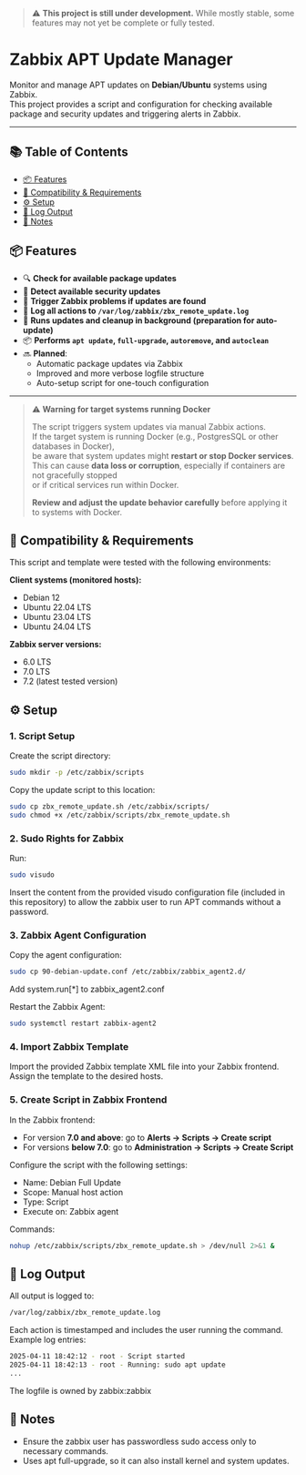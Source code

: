 > ⚠️ **This project is still under development.**
> While mostly stable, some features may not yet be complete or fully tested.

# Zabbix APT Update Manager

Monitor and manage APT updates on **Debian/Ubuntu** systems using Zabbix.  
This project provides a script and configuration for checking available package and security updates and triggering alerts in Zabbix.

---

## 📚 Table of Contents

- [📦 Features](#-features)
- [🧩 Compatibility & Requirements](#-compatibility--requirements)
- [⚙️ Setup](#-setup)
- [📂 Log Output](#-log-output)
- [📌 Notes](#-notes)

## 📦 Features

- 🔍 **Check for available package updates**
- 🔐 **Detect available security updates**
- 🚨 **Trigger Zabbix problems if updates are found**
- 📄 **Log all actions to `/var/log/zabbix/zbx_remote_update.log`**
- 🧪 **Runs updates and cleanup in background (preparation for auto-update)**
- 📦 **Performs `apt update`, `full-upgrade`, `autoremove`, and `autoclean`**
- 🔜 **Planned**:
  - Automatic package updates via Zabbix
  - Improved and more verbose logfile structure
  - Auto-setup script for one-touch configuration

---
> ⚠️ **Warning for target systems running Docker**
>
> The script triggers system updates via manual Zabbix actions.  
> If the target system is running Docker (e.g., PostgresSQL or other databases in Docker),  
> be aware that system updates might **restart or stop Docker services**.  
> This can cause **data loss or corruption**, especially if containers are not gracefully stopped  
> or if critical services run within Docker.  
>
> **Review and adjust the update behavior carefully** before applying it to systems with Docker.

## 🧩 Compatibility & Requirements

This script and template were tested with the following environments:

**Client systems (monitored hosts):**
- Debian 12
- Ubuntu 22.04 LTS
- Ubuntu 23.04 LTS
- Ubuntu 24.04 LTS

**Zabbix server versions:**
- 6.0 LTS
- 7.0 LTS
- 7.2 (latest tested version)

## ⚙️ Setup

### 1. Script Setup

Create the script directory:

```bash
sudo mkdir -p /etc/zabbix/scripts
```
Copy the update script to this location:
```bash
sudo cp zbx_remote_update.sh /etc/zabbix/scripts/
sudo chmod +x /etc/zabbix/scripts/zbx_remote_update.sh
```

### 2. Sudo Rights for Zabbix

Run:
```bash
sudo visudo
```
Insert the content from the provided visudo configuration file (included in this repository) to allow the zabbix user to run APT commands without a password.

### 3. Zabbix Agent Configuration
Copy the agent configuration:
```bash
sudo cp 90-debian-update.conf /etc/zabbix/zabbix_agent2.d/
```

Add system.run[*] to zabbix_agent2.conf

Restart the Zabbix Agent:
```bash
sudo systemctl restart zabbix-agent2
```

### 4. Import Zabbix Template

Import the provided Zabbix template XML file into your Zabbix frontend. Assign the template to the desired hosts.

### 5. Create Script in Zabbix Frontend

In the Zabbix frontend:

- For version **7.0 and above**: go to **Alerts → Scripts → Create script**
- For versions **below 7.0**: go to **Administration → Scripts → Create Script**

Configure the script with the following settings:
- Name: Debian Full Update
- Scope: Manual host action
- Type: Script
- Execute on: Zabbix agent

Commands:
```bash
nohup /etc/zabbix/scripts/zbx_remote_update.sh > /dev/null 2>&1 &
```
## 📂 Log Output

All output is logged to:
```bash
/var/log/zabbix/zbx_remote_update.log
```

Each action is timestamped and includes the user running the command. Example log entries:
```bash
2025-04-11 18:42:12 - root - Script started
2025-04-11 18:42:13 - root - Running: sudo apt update
...
```

The logfile is owned by zabbix:zabbix


## 📌 Notes
- Ensure the zabbix user has passwordless sudo access only to necessary commands.
- Uses apt full-upgrade, so it can also install kernel and system updates.

